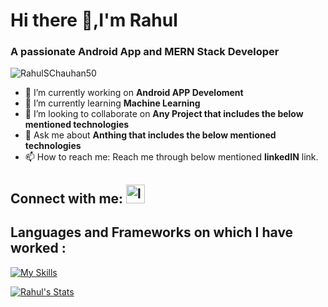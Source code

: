 # Hi there 👋,I'm Rahul
<h3>A passionate Android App and MERN Stack Developer</h3>

<p align="left"> <img src="https://komarev.com/ghpvc/?username=RahulSChauhan50&label=Profile%20views&color=0e75b6&style=flat" alt="RahulSChauhan50" title="Rahul's Profile Views"/> </p>

<!--
**RahulSChauhan50/RahulSChauhan50** is a ✨ _special_ ✨ repository because its `README.md` (this file) appears on your GitHub profile.
- 🤔 I’m looking for help with ...
- - 😄 Pronouns: ...
- - ⚡ Fun fact: ...
-->

- 🔭 I’m currently working on **Android APP Develoment**
- 🌱 I’m currently learning **Machine Learning**
- 👯 I’m looking to collaborate on **Any Project that includes the below mentioned technologies**
- 💬 Ask me about **Anthing that includes the below mentioned technologies**
- 📫 How to reach me: Reach me through below mentioned **linkedIN** link.


## Connect with me: [<img src="https://content.linkedin.com/content/dam/me/business/en-us/amp/brand-site/v2/bg/LI-Bug.svg.original.svg" height="30" width="30" title="linkedin.com/in/rahul-s-chauhan-005223199/"/>](https://www.linkedin.com/in/rahul-s-chauhan-005223199/)
## Languages and Frameworks on which I have worked : 
[![My Skills](https://skillicons.dev/icons?i=react,nodejs,js,express,aws,firebase,sass,redux,py,postman,mysql,mongodb,kotlin,java,graphql,git,cpp,bootstrap,&perline=20)](https://skillicons.dev)

[ <img src="https://github-readme-stats.vercel.app/api?username=RahulSChauhan50&hide=issues,prs,stars&show_icons=true&theme=prussian&border_radius=25" title="Rahul's Stats"/>](https://github-readme-stats.vercel.app/api?username=RahulSChauhan50&hide=issues,prs,stars&show_icons=true&theme=prussian&border_radius=25)
